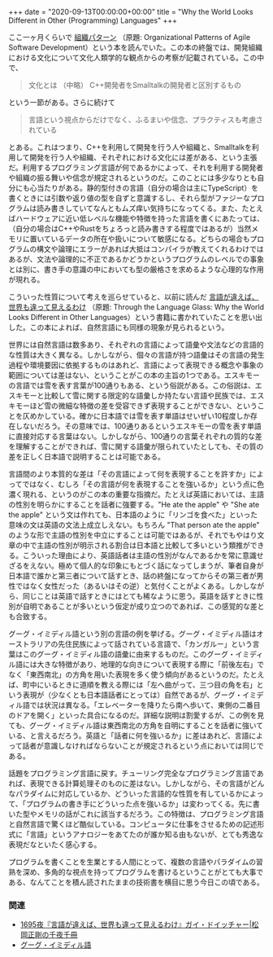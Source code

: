 +++
date = "2020-09-13T00:00:00+00:00"
title = "Why the World Looks Different in Other (Programming) Languages"
+++

ここ一ヶ月くらいで [組織パターン](https://www.shoeisha.co.jp/book/detail/9784798130668) （原題: Organizational Patterns of Agile Software Development）という本を読んでいた。この本の終盤では、開発組織における文化について文化人類学的な観点からの考察が記載されている。この中で、

> 文化とは （中略） C++開発者をSmalltalkの開発者と区別するもの

という一節がある。さらに続けて

> 言語という視点からだけでなく、ふるまいや信念、プラクティスも考慮されている

とある。これはつまり、C++を利用して開発を行う人や組織と、Smalltalkを利用して開発を行う人や組織、それぞれにおける文化には差がある、という主張だ。利用するプログラミング言語が何であるかによって、それを利用する開発者や組織の振る舞いや信念が規定されるというのだ。このことには多少なりとも自分にも心当たりがある。静的型付きの言語（自分の場合は主にTypeScript）を書くときには引数や返り値の型を自ずと意識するし、それら型がファジーなプログラムは読み書きしていてなんともムズ痒い気持ちになってくる。また、たとえばハードウェアに近い低レベルな機能や特徴を持った言語を書くにあたっては、（自分の場合はC++やRustをちょろっと読み書きする程度ではあるが）当然メモリに置いているデータの所在や扱いについて敏感になる。どちらの場合もプログラムの構文や論理にエラーがあれば大抵はコンパイラが教えてくれるわけではあるが、文法や論理的に不正であるかどうかというプログラムのレベルでの事象とは別に、書き手の意識の中においても型の厳格さを求めるような心理的な作用が現れる。

こういった性質について考えを巡らせていると、以前に読んだ [言語が違えば、世界も違って見えるわけ](https://www.amazon.co.jp/dp/4772695338) （原題: Through the Language Glass: Why the World Looks Different in Other Languages）という書籍に書かれていたことを思い出した。この本によれば、自然言語にも同様の現象が見られるという。

世界には自然言語は数多あり、それぞれの言語によって語彙や文法などの言語的な性質は大きく異なる。しかしながら、個々の言語が持つ語彙はその言語の発生過程や環境要因に依拠するものはあれど、言語によって表現できる概念や事象の範囲については差はない、ということがこの本の主旨の1つである。エスキモーの言語では雪を表す言葉が100通りもある、という俗説がある。この俗説は、エスキモーと比較して雪に関する限定的な語彙しか持たない言語や民族では、エスキモーほど雪の微細な特徴の差を受容できず表現することができない、ということを仄めかしている。確かに日本語では雪を表す単語はせいぜい10程度しか存在しないだろう。その意味では、100通りあるというエスキモーの雪を表す単語に直接対応する言葉はない。しかしながら、100通りの言葉それぞれの質的な差を理解することができれば、雪に関する語彙が限られていたとしても、その質の差を正しく日本語で説明することは可能である。

言語間のより本質的な差は「その言語によって何を表現することを許すか」によってではなく、むしろ「その言語が何を表現することを強いるか」という点に色濃く現れる、というのがこの本の重要な指摘だ。たとえば英語においては、主語の性別を明らかにすることを話者に強要する。"He ate the apple" や "She ate the apple" という文は作れても、日本語のように「リンゴを食べた」といった意味の文は英語の文法上成立しえない。もちろん "That person ate the apple" のような形で主語の性別を中立にすることは可能ではあるが、それでもやはり文章の中で主語の性別が明示される割合は日本語と比較して多いという類推ができる。こういった理由により、英語話者は主語の性別がなんであるかを常に意識せざるをえない。極めて個人的な印象にもとづく話になってしまうが、筆者自身が日本語で誰かと第三者について話すとき、話の終盤になってからその第三者が男性ではなく女性だった（あるいはその逆）と気付くことがよくある。しかしながら、同じことは英語で話すときにはとても稀なように思う。英語を話すときに性別が自明であることが多いという仮定が成り立つのであれば、この感覚的な差とも合致する。

グーグ・イミディル語という別の言語の例を挙げる。グーグ・イミディル語はオーストラリアの先住民族によって話されている言語で、「カンガルー」という言葉はこのグーグ・イミディル語の語彙に由来するものだ。このグーグ・イミディル語には大きな特徴があり、地理的な向きについて表現する際に「前後左右」でなく「東西南北」の方角を用いた表現を多く使う傾向があるというのだ。たとえば、町中にいるときに道順を教える際には「左へ曲がって、三つ目の角を右」という表現が（少なくとも日本語話者にとっては）自然であるが、グーグ・イミディル語では状況は異なる。「エレベーターを降りたら南へ歩いて、東側の二番目のドアを開く」といった具合になるのだ。詳細な説明は割愛するが、この例を見ても、グーグ・イミディル語は東西南北の方角を自明にすることを話者に強いている、と言えるだろう。英語と「話者に何を強いるか」に差はあれど、言語によって話者が意識しなければならないことが規定されるという点においては同じである。

話題をプログラミング言語に戻す。チューリング完全なプログラミング言語であれば、表現できる計算処理そのものに差はない。しかしながら、その言語がどんなパラダイムに対応しているか、どういった言語的な性質を有しているかによって、「プログラムの書き手にどういった点を強いるか」は変わってくる。先に書いた型やメモリの話がこれに該当するだろう。この特徴は、プログラミング言語と自然言語で驚くほど酷似している。コンピュータに仕事をさせるための記述形式に「言語」というアナロジーをあてたのが誰か知る由もないが、とても秀逸な表現だなといたく感心する。

プログラムを書くことを生業とする人間にとって、複数の言語やパラダイムの習熟を深め、多角的な視点を持ってプログラムを書けるということがとても大事である、なんてことを積ん読されたままの技術書を横目に思う今日この頃である。

### 関連

- [1695夜『言語が違えば、世界も違って見えるわけ』ガイ・ドイッチャー|松岡正剛の千夜千冊](https://1000ya.isis.ne.jp/1695.html)
- [グーグ・イミディル語](https://ja.wikipedia.org/wiki/%E3%82%B0%E3%83%BC%E3%82%B0%E3%83%BB%E3%82%A4%E3%83%9F%E3%83%87%E3%82%A3%E3%83%AB%E8%AA%9E)
